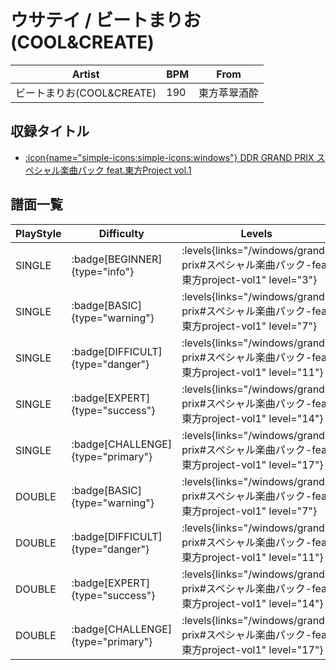 # ウサテイ / ビートまりお(COOL&CREATE)

|Artist|BPM|From|
|------|---|----|
|ビートまりお(COOL&CREATE)|190|東方萃翠酒酔|

## 収録タイトル

- [:icon{name="simple-icons:simple-icons:windows"} DDR GRAND PRIX スペシャル楽曲パック feat.東方Project vol.1](/windows/grand-prix#スペシャル楽曲パック-feat東方project-vol1)

## 譜面一覧

|PlayStyle|Difficulty|Levels|Notes|Movie|
|---------|----------|------|-----|-----|
|SINGLE| :badge[BEGINNER]{type="info"}| :levels{links="/windows/grand-prix#スペシャル楽曲パック-feat東方project-vol1" level="3"}|108/4||
|SINGLE| :badge[BASIC]{type="warning"}| :levels{links="/windows/grand-prix#スペシャル楽曲パック-feat東方project-vol1" level="7"}|243/5||
|SINGLE| :badge[DIFFICULT]{type="danger"}| :levels{links="/windows/grand-prix#スペシャル楽曲パック-feat東方project-vol1" level="11"}|328/15||
|SINGLE| :badge[EXPERT]{type="success"}| :levels{links="/windows/grand-prix#スペシャル楽曲パック-feat東方project-vol1" level="14"}|494/3||
|SINGLE| :badge[CHALLENGE]{type="primary"}| :levels{links="/windows/grand-prix#スペシャル楽曲パック-feat東方project-vol1" level="17"}|657/11||
|DOUBLE| :badge[BASIC]{type="warning"}| :levels{links="/windows/grand-prix#スペシャル楽曲パック-feat東方project-vol1" level="7"}|243/5||
|DOUBLE| :badge[DIFFICULT]{type="danger"}| :levels{links="/windows/grand-prix#スペシャル楽曲パック-feat東方project-vol1" level="11"}|318/2||
|DOUBLE| :badge[EXPERT]{type="success"}| :levels{links="/windows/grand-prix#スペシャル楽曲パック-feat東方project-vol1" level="14"}|429/16||
|DOUBLE| :badge[CHALLENGE]{type="primary"}| :levels{links="/windows/grand-prix#スペシャル楽曲パック-feat東方project-vol1" level="17"}|583/3||
